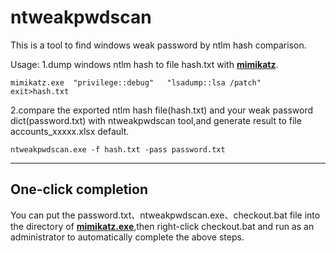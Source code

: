 # ntweakpwdscan
This is a tool to find windows weak password by ntlm hash comparison.

Usage:
1.dump windows ntlm hash to file hash.txt with **[mimikatz](https://github.com/gentilkiwi/mimikatz)**.
```
mimikatz.exe  "privilege::debug"   "lsadump::lsa /patch"   exit>hash.txt
```
2.compare the exported ntlm hash file(hash.txt) and your weak password dict(password.txt) with ntweakpwdscan tool,and generate result to file accounts_xxxxx.xlsx default.
```
ntweakpwdscan.exe -f hash.txt -pass password.txt
```
***
## One-click completion

You can put the password.txt、ntweakpwdscan.exe、checkout.bat file into the directory of **[mimikatz.exe](https://github.com/gentilkiwi/mimikatz/releases)**,then right-click checkout.bat and run as an administrator to automatically complete the above steps.